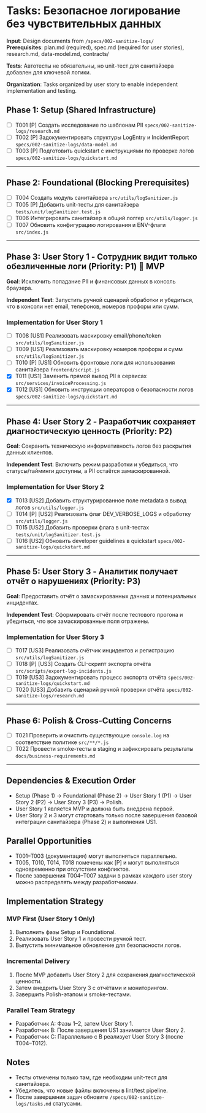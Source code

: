 # Tasks: Безопасное логирование без чувствительных данных

**Input**: Design documents from `/specs/002-sanitize-logs/`  
**Prerequisites**: plan.md (required), spec.md (required for user stories), research.md, data-model.md, contracts/

**Tests**: Автотесты не обязательны, но unit-тест для санитайзера добавлен для ключевой логики.

**Organization**: Tasks organized by user story to enable independent implementation and testing.

## Phase 1: Setup (Shared Infrastructure)

- [ ] T001 [P] Создать исследование по шаблонам PII `specs/002-sanitize-logs/research.md`
- [ ] T002 [P] Задокументировать структуры LogEntry и IncidentReport `specs/002-sanitize-logs/data-model.md`
- [ ] T003 [P] Подготовить quickstart с инструкциями по проверке логов `specs/002-sanitize-logs/quickstart.md`

---

## Phase 2: Foundational (Blocking Prerequisites)

- [ ] T004 Создать модуль санитайзера `src/utils/logSanitizer.js`
- [ ] T005 [P] Добавить unit-тесты для санитайзера `tests/unit/logSanitizer.test.js`
- [ ] T006 Интегрировать санитайзер в общий логгер `src/utils/logger.js`
- [ ] T007 Обновить конфигурацию логирования и ENV-флаги `src/index.js`

---

## Phase 3: User Story 1 - Сотрудник видит только обезличенные логи (Priority: P1) 🎯 MVP

**Goal**: Исключить попадание PII и финансовых данных в консоль браузера.

**Independent Test**: Запустить ручной сценарий обработки и убедиться, что в консоли нет email, телефонов, номеров проформ или сумм.

### Implementation for User Story 1

- [ ] T008 [US1] Реализовать маскировку email/phone/token `src/utils/logSanitizer.js`
- [ ] T009 [US1] Реализовать маскировку номеров проформ и сумм `src/utils/logSanitizer.js`
- [ ] T010 [P] [US1] Обновить фронтовые логи для использования санитайзера `frontend/script.js`
- [X] T011 [US1] Заменить прямой вывод PII в сервисах `src/services/invoiceProcessing.js`
- [X] T012 [US1] Обновить инструкции операторов о безопасности логов `specs/002-sanitize-logs/quickstart.md`

---

## Phase 4: User Story 2 - Разработчик сохраняет диагностическую ценность (Priority: P2)

**Goal**: Сохранить техническую информативность логов без раскрытия данных клиентов.

**Independent Test**: Включить режим разработки и убедиться, что статусы/тайминги доступны, а PII остаётся замаскированной.

### Implementation for User Story 2

- [X] T013 [US2] Добавить структурированное поле metadata в вывод логов `src/utils/logger.js`
- [ ] T014 [P] [US2] Реализовать флаг DEV_VERBOSE_LOGS и обработку `src/utils/logger.js`
- [ ] T015 [US2] Добавить проверки флага в unit-тестах `tests/unit/logSanitizer.test.js`
- [ ] T016 [US2] Обновить developer guidelines в quickstart `specs/002-sanitize-logs/quickstart.md`

---

## Phase 5: User Story 3 - Аналитик получает отчёт о нарушениях (Priority: P3)

**Goal**: Предоставить отчёт о замаскированных данных и потенциальных инцидентах.

**Independent Test**: Сформировать отчёт после тестового прогона и убедиться, что все замаскированные поля отражены.

### Implementation for User Story 3

- [ ] T017 [US3] Реализовать счётчик инцидентов и регистрацию `src/utils/logSanitizer.js`
- [ ] T018 [P] [US3] Создать CLI-скрипт экспорта отчёта `src/scripts/export-log-incidents.js`
- [ ] T019 [US3] Задокументировать процесс экспорта отчёта `specs/002-sanitize-logs/quickstart.md`
- [ ] T020 [US3] Добавить сценарий ручной проверки отчёта `specs/002-sanitize-logs/research.md`

---

## Phase 6: Polish & Cross-Cutting Concerns

- [ ] T021 Проверить и очистить существующие `console.log` на соответствие политике `src/**/*.js`
- [ ] T022 Провести smoke-тесты в staging и зафиксировать результаты `docs/business-requirements.md`

---

## Dependencies & Execution Order

- Setup (Phase 1) → Foundational (Phase 2) → User Story 1 (P1) → User Story 2 (P2) → User Story 3 (P3) → Polish.
- User Story 1 является MVP и должна быть внедрена первой.
- User Story 2 и 3 могут стартовать только после завершения базовой интеграции санитайзера (Phase 2) и выполнения US1.

## Parallel Opportunities

- T001–T003 (документация) могут выполняться параллельно.
- T005, T010, T014, T018 помечены как [P] и могут выполняться одновременно при отсутствии конфликтов.
- После завершения T004–T007 задачи в рамках каждого user story можно распределять между разработчиками.

## Implementation Strategy

### MVP First (User Story 1 Only)

1. Выполнить фазы Setup и Foundational.
2. Реализовать User Story 1 и провести ручной тест.
3. Выпустить минимальное обновление для безопасности логов.

### Incremental Delivery

1. После MVP добавить User Story 2 для сохранения диагностической ценности.
2. Затем внедрить User Story 3 с отчётами и мониторингом.
3. Завершить Polish-этапом и smoke-тестами.

### Parallel Team Strategy

- Разработчик A: Фазы 1–2, затем User Story 1.
- Разработчик B: После завершения US1 занимается User Story 2.
- Разработчик C: Параллельно с B реализует User Story 3 (после T004–T012).

## Notes

- Тесты отмечены только там, где необходим unit-тест для санитайзера.
- Убедитесь, что новые файлы включены в lint/test pipeline.
- После завершения задач обновите `/specs/002-sanitize-logs/tasks.md` статусами.
